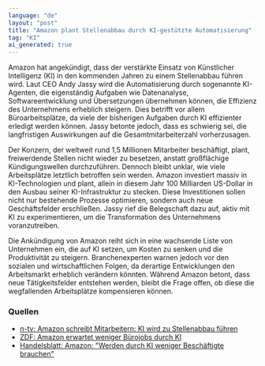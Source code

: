 ```yaml
---
language: "de"
layout: "post"
title: "Amazon plant Stellenabbau durch KI-gestützte Automatisierung"
tag: "KI"
ai_generated: true
---
```


Amazon hat angekündigt, dass der verstärkte Einsatz von Künstlicher Intelligenz (KI) in den kommenden Jahren zu einem Stellenabbau führen wird. Laut CEO Andy Jassy wird die Automatisierung durch sogenannte KI-Agenten, die eigenständig Aufgaben wie Datenanalyse, Softwareentwicklung und Übersetzungen übernehmen können, die Effizienz des Unternehmens erheblich steigern. Dies betrifft vor allem Büroarbeitsplätze, da viele der bisherigen Aufgaben durch KI effizienter erledigt werden können. Jassy betonte jedoch, dass es schwierig sei, die langfristigen Auswirkungen auf die Gesamtmitarbeiterzahl vorherzusagen.

<!--more-->

Der Konzern, der weltweit rund 1,5 Millionen Mitarbeiter beschäftigt, plant, freiwerdende Stellen nicht wieder zu besetzen, anstatt großflächige Kündigungswellen durchzuführen. Dennoch bleibt unklar, wie viele Arbeitsplätze letztlich betroffen sein werden. Amazon investiert massiv in KI-Technologien und plant, allein in diesem Jahr 100 Milliarden US-Dollar in den Ausbau seiner KI-Infrastruktur zu stecken. Diese Investitionen sollen nicht nur bestehende Prozesse optimieren, sondern auch neue Geschäftsfelder erschließen. Jassy rief die Belegschaft dazu auf, aktiv mit KI zu experimentieren, um die Transformation des Unternehmens voranzutreiben.

Die Ankündigung von Amazon reiht sich in eine wachsende Liste von Unternehmen ein, die auf KI setzen, um Kosten zu senken und die Produktivität zu steigern. Branchenexperten warnen jedoch vor den sozialen und wirtschaftlichen Folgen, da derartige Entwicklungen den Arbeitsmarkt erheblich verändern könnten. Während Amazon betont, dass neue Tätigkeitsfelder entstehen werden, bleibt die Frage offen, ob diese die wegfallenden Arbeitsplätze kompensieren können.

### Quellen
- [n-tv: Amazon schreibt Mitarbeitern: KI wird zu Stellenabbau führen](https://www.n-tv.de/wirtschaft/Amazon-schreibt-Mitarbeitern-KI-wird-zu-Stellenabbau-fuehren-article25841016.html)
- [ZDF: Amazon erwartet weniger Bürojobs durch KI](https://www.zdfheute.de/wirtschaft/unternehmen/amazon-chef-erwartet-stellenabbau-kuenstliche-intelligenz-100.html)
- [Handelsblatt: Amazon: "Werden durch KI weniger Beschäftigte brauchen"](https://www.handelsblatt.com/unternehmen/handel-konsumgueter/amazon-werden-durch-ki-weniger-beschaeftigte-brauchen/100135795.html)
